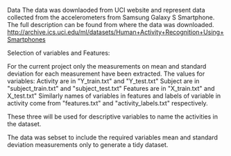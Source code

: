 Data
The data was downlaoded from UCI website and represent data collected from the accelerometers from Samsung Galaxy S Smartphone. The full description can be found from where the data was downloaded.
http://archive.ics.uci.edu/ml/datasets/Human+Activity+Recognition+Using+Smartphones

Selection of variables and Features:

For the current project only the measurements on mean and standard deviation for each measurement have been extracted.
The values for variables:
Activity are in "Y_train.txt" and "Y_test.txt"
Subject are in "subject_train.txt" and "subject_test.txt"
Features are in "X_train.txt" and X_test.txt"
Similarly names of variables in features and labels of variable in activity come from "features.txt" and "activity_labels.txt" respectively.

These three will be used for descriptive variables to name the activities in the dataset.

The data was sebset to include the required variables mean and standard deviation measurements only to generate a tidy dataset.


